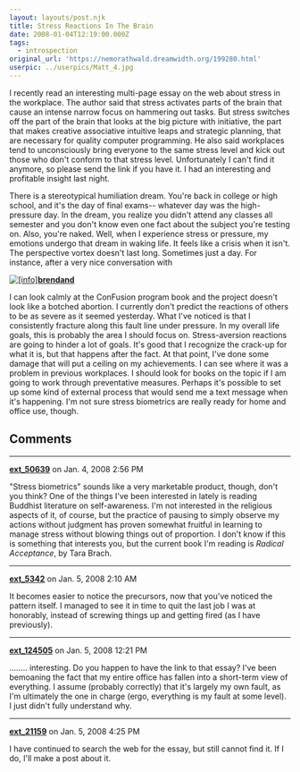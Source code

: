 ```yaml
---
layout: layouts/post.njk
title: Stress Reactions In The Brain
date: 2008-01-04T12:19:00.000Z
tags:
  - introspection
original_url: 'https://nemorathwald.dreamwidth.org/199280.html'
userpic: ../userpics/Matt_4.jpg
---
```

I recently read an interesting multi-page essay on the web about stress in the workplace. The author said that stress activates parts of the brain that cause an intense narrow focus on hammering out tasks. But stress switches off the part of the brain that looks at the big picture with initiative, the part that makes creative associative intuitive leaps and strategic planning, that are necessary for quality computer programming. He also said workplaces tend to unconsciously bring everyone to the same stress level and kick out those who don't conform to that stress level. Unfortunately I can't find it anymore, so please send the link if you have it. I had an interesting and profitable insight last night.

There is a stereotypical humiliation dream. You're back in college or high school, and it's the day of final exams-- whatever day was the high-pressure day. In the dream, you realize you didn't attend any classes all semester and you don't know even one fact about the subject you're testing on. Also, you're naked. Well, when I experience stress or pressure, my emotions undergo that dream in waking life. It feels like a crisis when it isn't. The perspective vortex doesn't last long. Sometimes just a day. For instance, after a very nice conversation with

[![[info]](http://stat.livejournal.com/img/userinfo.gif)](http://brendand.livejournal.com/profile)[**brendand**](http://brendand.livejournal.com/)

I can look calmly at the ConFusion program book and the project doesn't look like a botched abortion. I currently don't predict the reactions of others to be as severe as it seemed yesterday. What I've noticed is that I consistently fracture along this fault line under pressure. In my overall life goals, this is probably the area I should focus on. Stress-aversion reactions are going to hinder a lot of goals. It's good that I recognize the crack-up for what it is, but that happens after the fact. At that point, I've done some damage that will put a ceiling on my achievements. I can see where it was a problem in previous workplaces. I should look for books on the topic if I am going to work through preventative measures. Perhaps it's possible to set up some kind of external process that would send me a text message when it's happening. I'm not sure stress biometrics are really ready for home and office use, though.

## Comments

---

**[ext_50639](https://www.dreamwidth.org/users/ext_50639)** on Jan. 4, 2008 2:56 PM

"Stress biometrics" sounds like a very marketable product, though, don't you think? One of the things I've been interested in lately is reading Buddhist literature on self-awareness. I'm not interested in the religious aspects of it, of course, but the practice of pausing to simply observe my actions without judgment has proven somewhat fruitful in learning to manage stress without blowing things out of proportion. I don't know if this is something that interests you, but the current book I'm reading is _Radical Acceptance_, by Tara Brach.

---

**[ext_5342](https://www.dreamwidth.org/users/ext_5342)** on Jan. 5, 2008 2:10 AM

It becomes easier to notice the precursors, now that you've noticed the pattern itself. I managed to see it in time to quit the last job I was at honorably, instead of screwing things up and getting fired (as I have previously).

---

**[ext_124505](https://www.dreamwidth.org/users/ext_124505)** on Jan. 5, 2008 12:21 PM

........ interesting. Do you happen to have the link to that essay? I've been bemoaning the fact that my entire office has fallen into a short-term view of everything. I assume (probably correctly) that it's largely my own fault, as I'm ultimately the one in charge (ergo, everything is my fault at some level). I just didn't fully understand why.

---

**[ext_21159](https://www.dreamwidth.org/users/ext_21159)** on Jan. 5, 2008 4:25 PM

I have continued to search the web for the essay, but still cannot find it. If I do, I'll make a post about it.
